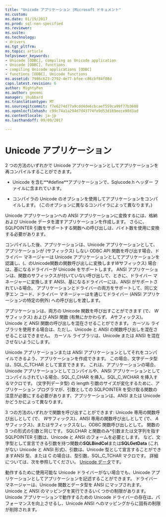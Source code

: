 ```yaml
---
title: "Unicode アプリケーション |Microsoft ドキュメント"
ms.custom: 
ms.date: 01/19/2017
ms.prod: sql-non-specified
ms.reviewer: 
ms.suite: 
ms.technology:
- drivers
ms.tgt_pltfrm: 
ms.topic: article
helpviewer_keywords:
- Unicode [ODBC], compiling as Unicode application
- Unicode [ODBC], functions
- compiling Unicode applications [ODBC]
- functions [ODBC], Unicode functions
ms.assetid: 7986c623-2792-4e77-bfee-c86cbf84f08d
caps.latest.revision: 6
author: MightyPen
ms.author: genemi
manager: jhubbard
ms.translationtype: MT
ms.sourcegitcommit: f7e6274d77a9cdd4de6cbcaef559ca99f77b3608
ms.openlocfilehash: c99c74a1a294d7d43774fe9d53d169eece98d3ad
ms.contentlocale: ja-jp
ms.lasthandoff: 09/09/2017

---
```

# <a name="unicode-applications"></a>Unicode アプリケーション
2 つの方法のいずれかで Unicode アプリケーションとしてアプリケーションを再コンパイルすることができます。  
  
-   Unicode を含む**#define**アプリケーションで、Sqlucode.h ヘッダー ファイルに含まれています。  
  
-   コンパイラの Unicode のオプションを使用してアプリケーションをコンパイルします。 (このオプションに異なるコンパイラによって異なります。)  
  
 Unicode アプリケーションへの ANSI アプリケーションに変換するには、格納および Unicode データを渡すアプリケーションを作成します。 さらに、SQLPOINTER 引数をサポートする関数への呼び出しは、バイト数を使用に変換する必要があります。  
  
 コンパイルした後、アプリケーションは、Unicode アプリケーションとして、アプリケーションが (サフィックス) しない ODBC API 関数を呼び出す場合、ドライバー マネージャーは Unicode アプリケーションとしてアプリケーションを認識し、(、のUnicode関数の関数呼び出しに変換します*W*サフィックス) 場合は、基になるドライバーが Unicode をサポートします。 ANSI アプリケーションは、関数のサフィックスが付いていない呼び出しで、ときに、ドライバー マネージャーに変換します ANSI、基になるドライバーには、ANSI がサポートされている場合。 アプリケーションとドライバーの両方をサポートして、同じ文字エン コード、ドライバー マネージャーはを通じてドライバー (ANSI アプリケーションの特定の例外) への呼び出しを渡します。  
  
 アプリケーションは、両方の Unicode 関数を呼び出すことができます (で、 *W*サフィックス) および ANSI 関数 (有無にかかわらず、 *A*サフィックス)。 Unicode と ANSI 関数の呼び出しを混在させることができます。 カーソル ライブラリを使用する場合は、ただし、Unicode と ANSI の関数呼び出しを混在させることはできません。 カーソル ライブラリは、Unicode または ANSI を混在させないようにします。  
  
 Unicode アプリケーションまたは ANSI アプリケーションとしてそれをコンパイルできるよう、アプリケーションを作成できます。 この場合、文字データ型は、SQL_C_TCHAR として宣言できます。 これは、アプリケーションの場合、Unicode アプリケーションとしてコンパイルや、ANSI アプリケーションとしてコンパイルされている場合、SQL_C_CHAR を挿入、SQL_C_WCHAR を挿入するマクロです。 (文字列データ型) の length 引数のサイズが変化するために、アプリケーション プログラマが、引数としての SQLPOINTER を受け取る関数の注意が必要にする必要があります、アプリケーションは、ANSI または Unicode かどうかによって異なります。  
  
 3 つの方法のいずれかで関数を呼び出すことができます: Unicode 専用の関数呼び出しとして (で、 *W*サフィックス)、ANSI 専用の関数呼び出しとして (で、 *A*サフィックス)、またはサフィックスなし、ODBC 関数呼び出しとして。 関数の 3 つの形式の引数と同じです。 SQLCHAR と関数のみ\*引数または文字列を指す SQLPOINTER 引数は、Unicode と ANSI のフォームを必要とします。 など、文字型として宣言できる引数を持つ関数の**SQLBindCol**または**SQLGetData** (これがない Unicode と ANSI 形式)、引数は、Unicode 型として宣言することができますANSI 型、または C の場合は、型引数、SQL_C_TCHAR マクロです。 詳細については、次を参照してください。 [Unicode データ](../../../odbc/reference/develop-app/unicode-data.md)です。  
  
 動作するために使用可能な Unicode ドライバーがない場合でも、Unicode アプリケーションとしてアプリケーションを記述することができます。 ドライバー マネージャーは、Unicode 関数とデータ型を ANSI にマップされます。 Unicode と ANSI のマッピングを実行できるいくつかの制限があります。 Unicode アプリケーションで動作するための Unicode ドライバーの存在は、パフォーマンスを向上させるし、Unicode ANSI へのマッピングからに固有の制限が削除されます。
